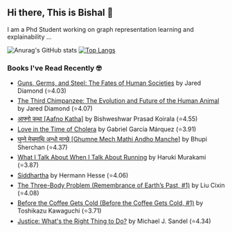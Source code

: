 ## Hi there, This is Bishal 👋
I am a Phd Student working on graph representation learning and explainability ...

![Anurag's GitHub stats](https://github-readme-stats-sigma-five.vercel.app/api?username=BishalLakha&show_icons=true&theme=buefy&hide=prs,issues&count_private=true)
[![Top Langs](https://github-readme-stats-sigma-five.vercel.app/api/top-langs/?username=BishalLakha&layout=compact&langs_count=4)](https://github.com/anuraghazra/github-readme-stats)

### Books I've Read Recently 🤓
<!-- GOODREADS-LIST:START -->
- [Guns, Germs, and Steel: The Fates of Human Societies](https://www.goodreads.com/review/show/1964700798?utm_medium=api&utm_source=rss) by Jared Diamond (⭐️4.03)
- [The Third Chimpanzee: The Evolution and Future of the Human Animal](https://www.goodreads.com/review/show/1964709004?utm_medium=api&utm_source=rss) by Jared Diamond (⭐️4.07)
- [आफ्नो कथा [Aafno Katha]](https://www.goodreads.com/review/show/1856883273?utm_medium=api&utm_source=rss) by Bishweshwar Prasad Koirala (⭐️4.55)
- [Love in the Time of Cholera](https://www.goodreads.com/review/show/1827702382?utm_medium=api&utm_source=rss) by Gabriel García Márquez (⭐️3.91)
- [घुम्ने मेचमाथि अन्धो मान्छे [Ghumne Mech Mathi Andho Manche]](https://www.goodreads.com/review/show/1809838295?utm_medium=api&utm_source=rss) by Bhupi Sherchan (⭐️4.37)
- [What I Talk About When I Talk About Running](https://www.goodreads.com/review/show/1624600214?utm_medium=api&utm_source=rss) by Haruki Murakami (⭐️3.87)
- [Siddhartha](https://www.goodreads.com/review/show/1096151154?utm_medium=api&utm_source=rss) by Hermann Hesse (⭐️4.06)
- [The Three-Body Problem (Remembrance of Earth’s Past, #1)](https://www.goodreads.com/review/show/6032764889?utm_medium=api&utm_source=rss) by Liu Cixin (⭐️4.08)
- [Before the Coffee Gets Cold (Before the Coffee Gets Cold, #1)](https://www.goodreads.com/review/show/6046796477?utm_medium=api&utm_source=rss) by Toshikazu Kawaguchi (⭐️3.71)
- [Justice: What's the Right Thing to Do?](https://www.goodreads.com/review/show/2030879468?utm_medium=api&utm_source=rss) by Michael J. Sandel (⭐️4.34)
<!-- GOODREADS-LIST:END -->

<!--
**BishalLakha/BishalLakha** is a ✨ _special_ ✨ repository because its `README.md` (this file) appears on your GitHub profile.


- 🔭 I’m currently working on ...
- 🌱 I’m currently learning ...
- 👯 I’m looking to collaborate on ...
- 🤔 I’m looking for help with ...
- 💬 Ask me about ...
- 📫 How to reach me: ...
- 😄 Pronouns: ...
- ⚡ Fun fact: ...
-->
